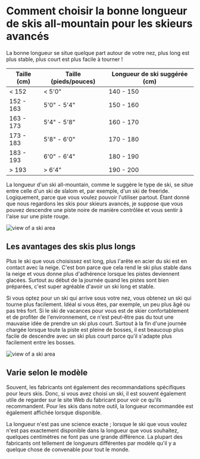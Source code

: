 # Comment choisir la bonne longueur de skis all-mountain pour les skieurs avancés

La bonne longueur se situe quelque part autour de votre nez, plus long est plus stable, plus court est plus facile à tourner !

| Taille (cm) | Taille (pieds/pouces) | Longueur de ski suggérée (cm) |
|-------------|-----------------------|-------------------------------|
| < 152       | < 5'0"                | 140 - 150                     |
| 152 - 163   | 5'0" - 5'4"           | 150 - 160                     |
| 163 - 173   | 5'4" - 5'8"           | 160 - 170                     |
| 173 - 183   | 5'8" - 6'0"           | 170 - 180                     |
| 183 - 193   | 6'0" - 6'4"           | 180 - 190                     |
| > 193       | > 6'4"                | 190 - 200                     |

La longueur d'un ski all-mountain, comme le suggère le type de ski, se situe entre celle d'un ski de slalom et, par exemple, d'un ski de freeride. Logiquement, parce que vous voulez pouvoir l'utiliser partout. Étant donné que nous regardons les skis pour skieurs avancés, je suppose que vous pouvez descendre une piste noire de manière contrôlée et vous sentir à l'aise sur une piste rouge.

![view of a ski area](/images/banner-2.jpeg)

## Les avantages des skis plus longs

Plus le ski que vous choisissez est long, plus l'arête en acier du ski est en contact avec la neige. C'est bon parce que cela rend le ski plus stable dans la neige et vous donne plus d'adhérence lorsque les pistes deviennent glacées. Surtout au début de la journée quand les pistes sont bien préparées, c'est super agréable d'avoir un ski long et stable.

Si vous optez pour un ski qui arrive sous votre nez, vous obtenez un ski qui tourne plus facilement. Idéal si vous êtes, par exemple, un peu plus âgé ou pas très fort. Si le ski de vacances pour vous est de skier confortablement et de profiter de l'environnement, ce n'est peut-être pas du tout une mauvaise idée de prendre un ski plus court. Surtout à la fin d'une journée chargée lorsque toute la piste est pleine de bosses, il est beaucoup plus facile de descendre avec un ski plus court parce qu'il s'adapte plus facilement entre les bosses.

![view of a ski area](/images/banner-1.jpeg)

## Varie selon le modèle

Souvent, les fabricants ont également des recommandations spécifiques pour leurs skis. Donc, si vous avez choisi un ski, il est souvent également utile de regarder sur le site Web du fabricant pour voir ce qu'ils recommandent. Pour les skis dans notre outil, la longueur recommandée est également affichée lorsque disponible.

La longueur n'est pas une science exacte ; lorsque le ski que vous voulez n'est pas exactement disponible dans la longueur que vous souhaitez, quelques centimètres ne font pas une grande différence. La plupart des fabricants ont tellement de longueurs différentes par modèle qu'il y a quelque chose de convenable pour tout le monde.
